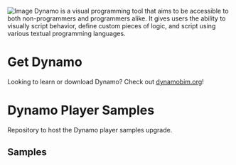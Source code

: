 ![Image](https://raw.github.com/ikeough/Dynamo/master/doc/distrib/Images/dynamo_logo_dark.png)
Dynamo is a visual programming tool that aims to be accessible to both non-programmers and programmers alike. It gives users the ability to visually script behavior, define custom pieces of logic, and script using various textual programming languages.


# Get Dynamo

Looking to learn or download Dynamo?  Check out [dynamobim.org](http://dynamobim.org/learn/)!


# Dynamo Player Samples
Repository to host the Dynamo player samples upgrade.

## Samples

